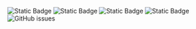 ![Static Badge](https://img.shields.io/badge/blacklists-60-000000) ![Static Badge](https://img.shields.io/badge/blacklisted-3176551-cc0000) ![Static Badge](https://img.shields.io/badge/whitelisted-2243-00CC00) ![Static Badge](https://img.shields.io/badge/streaming_blacklist-28107-000000) ![GitHub issues](https://img.shields.io/github/issues/fabriziosalmi/blacklists)
